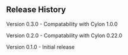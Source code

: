 ## Release History

Version 0.3.0 - Compatability with Cylon 1.0.0

Version 0.2.0 - Compatability with Cylon 0.22.0

Version 0.1.0 - Initial release
